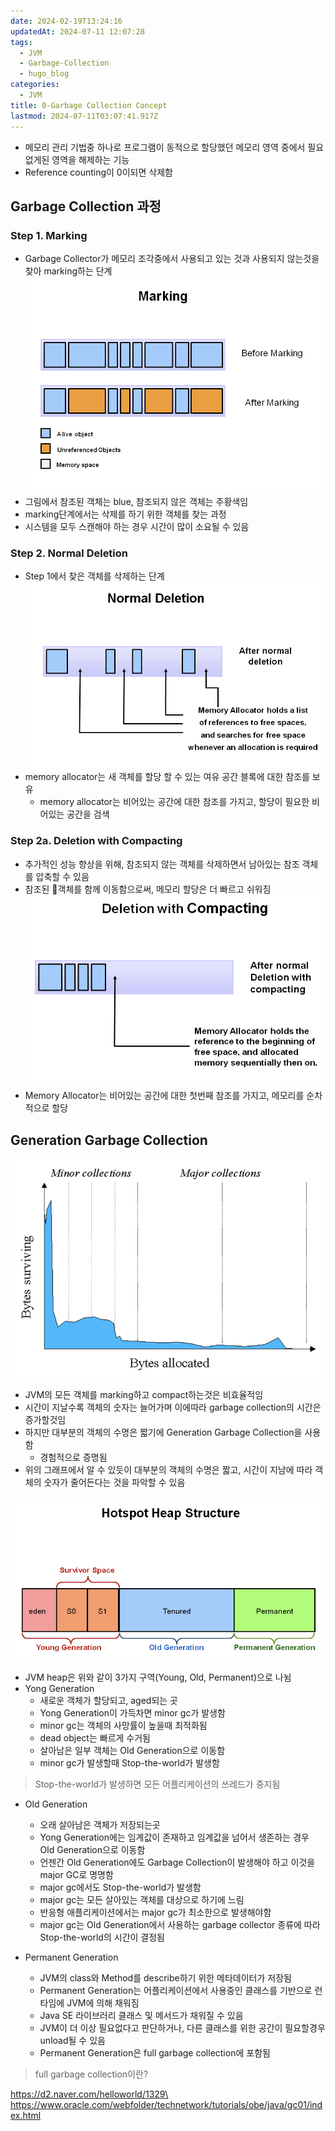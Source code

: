```yaml
---
date: 2024-02-19T13:24:16
updatedAt: 2024-07-11 12:07:28
tags:
  - JVM
  - Garbage-Collection
  - hugo_blog
categories:
  - JVM
title: 0-Garbage Collection Concept
lastmod: 2024-07-11T03:07:41.917Z
---
```

* 메모리 관리 기법중 하나로 프로그램이 동적으로 할당했던 메모리 영역 중에서 필요없게된 영역을 해제하는 기능
* Reference counting이 0이되면 삭제함

## Garbage Collection 과정

### Step 1. Marking

* Garbage Collector가 메모리 조각중에서 사용되고 있는 것과 사용되지 않는것을 찾아 marking하는 단계\
  ![center|400](/image/real-resource-image/Pasted%20image%2020240222132054.png)
* 그림에서 참조된 객체는 blue, 참조되지 않은 객체는 주황색임
* marking단계에서는 삭제를 하기 위한 객체를 찾는 과정
* 시스템을 모두 스캔해야 하는 경우 시간이 많이 소요될 수 있음

### Step 2. Normal Deletion

* Step 1에서 찾은 객체를 삭제하는 단계\
  ![center|400](/image/real-resource-image/Pasted%20image%2020240222132435.png)
* memory allocator는 새 객체를 할당 할 수 있는 여유 공간 블록에 대한 참조를 보유
  * memory allocator는 비어있는 공간에 대한 참조를 가지고, 할당이 필요한 비어있는 공간을 검색

### Step 2a. Deletion with Compacting

* 추가적인 성능 향상을 위해, 참조되지 않는 객체를 삭제하면서 남아있는 참조 객체를 압축할 수 있음
* 참조된 객체를 함께 이동함으로써, 메모리 할당은 더 빠르고 쉬워짐\
  ![center|400](/image/real-resource-image/Pasted%20image%2020240222133340.png)
* Memory Allocator는 비어있는 공간에 대한 첫번째 참조를 가지고, 메모리를 순차적으로 할당

## Generation Garbage Collection

![center|600](/image/real-resource-image/Pasted%20image%2020240222224100.png)

* JVM의 모든 객체를 marking하고 compact하는것은 비효율적임
* 시간이 지날수록 객체의 숫자는 늘어가며 이에따라 garbage collection의 시간은 증가할것임
* 하지만 대부분의 객체의 수명은 짧기에 Generation Garbage Collection을 사용함
  * 경험적으로 증명됨
* 위의 그래프에서 알 수 있듯이 대부분의 객체의 수명은 짧고, 시간이 지남에 따라 객체의 숫자가 줄어든다는 것을 파악할 수 있음

![center|600](/image/real-resource-image/Pasted%20image%2020240222224505.png)

* JVM heap은 위와 같이 3가지 구역(Young, Old, Permanent)으로 나뉨
* Yong Generation
  * 새로운 객체가 할당되고, aged되는 곳
  * Yong Generation이 가득차면 minor gc가 발생함
  * minor gc는 객체의 사망률이 높을때 최적화됨
  * dead object는 빠르게 수거됨
  * 살아남은 일부 객체는 Old Generation으로 이동함
  * minor gc가 발생할때 Stop-the-world가 발생함

> Stop-the-world가 발생하면 모든 어플리케이션의 쓰레드가 중지됨

* Old Generation
  * 오래 살아남은 객체가 저장되는곳
  * Yong Generation에는 임계값이 존재하고 임계값을 넘어서 생존하는 경우 Old Generation으로 이동함
  * 언젠간 Old Generation에도 Garbage Collection이 발생해야 하고 이것을 major GC로 명명함
  * major gc에서도 Stop-the-world가 발생함
  * major gc는 모든 살아있는 객체를 대상으로 하기에 느림
  * 반응형 애플리케이션에서는 major gc가 최소한으로 발생해야함
  * major gc는 Old Generation에서 사용하는 garbage collector 종류에 따라 Stop-the-world의 시간이 결정됨

* Permanent Generation
  * JVM의 class와 Method를 describe하기 위한 메타데이터가 저장됨
  * Permanent Generation는 어플리케이션에서 사용중인 클래스를 기반으로 런타임에 JVM에 의해 채워짐
  * Java SE 라이브러리 클래스 및 메서드가 채워질 수 있음
  * JVM이 더 이상 필요없다고 판단하거나, 다른 클래스를 위한 공간이 필요할경우 unload될 수 있음
  * Permanent Generation은 full garbage collection에 포함됨

> full garbage collection이란?

https://d2.naver.com/helloworld/1329\
https://www.oracle.com/webfolder/technetwork/tutorials/obe/java/gc01/index.html
